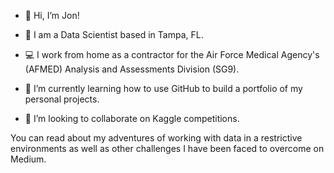 - 👋 Hi, I’m Jon!
  
- 💼 I am a Data Scientist based in Tampa, FL.
- 💻 I work from home as a contractor for the Air Force Medical Agency's (AFMED) Analysis and Assessments Division (SG9).
- 🌱 I’m currently learning how to use GitHub to build a portfolio of my personal projects.
- 💞️ I’m looking to collaborate on Kaggle competitions.

You can read about my adventures of working with data in a restrictive environments as well as other challenges I have been faced to overcome on Medium.



<!---
jonyarber/jonyarber is a ✨ special ✨ repository because its `README.md` (this file) appears on your GitHub profile.
You can click the Preview link to take a look at your changes.
--->
